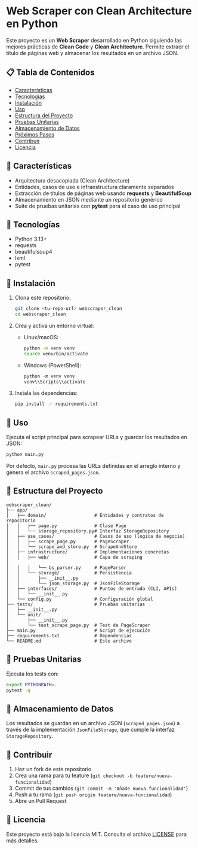 # Web Scraper con Clean Architecture en Python

Este proyecto es un **Web Scraper** desarrollado en Python siguiendo las mejores prácticas de **Clean Code** y **Clean Architecture**. Permite extraer el título de páginas web y almacenar los resultados en un archivo JSON.

## 📋 Tabla de Contenidos

-   [Características](#-características)
-   [Tecnologías](#-tecnologías)
-   [Instalación](#-instalación)
-   [Uso](#-uso)
-   [Estructura del Proyecto](#-estructura-del-proyecto)
-   [Pruebas Unitarias](#-pruebas-unitarias)
-   [Almacenamiento de Datos](#-almacenamiento-de-datos)
-   [Próximos Pasos](#-próximos-pasos)
-   [Contribuir](#-contribuir)
-   [Licencia](#-licencia)

## 🔹 Características

-   Arquitectura desacoplada (Clean Architecture)
-   Entidades, casos de uso e infraestructura claramente separados
-   Extracción de títulos de páginas web usando **requests** y **BeautifulSoup**
-   Almacenamiento en JSON mediante un repositorio genérico
-   Suite de pruebas unitarias con **pytest** para el caso de uso principal

## 🔹 Tecnologías

-   Python 3.13+
-   requests
-   beautifulsoup4
-   lxml
-   pytest

## 🔹 Instalación

1. Clona este repositorio:

    ```bash
    git clone <tu-repo-url> webscraper_clean
    cd webscraper_clean
    ```

2. Crea y activa un entorno virtual:

    - Linux/macOS:

        ```bash
        python -m venv venv
        source venv/bin/activate
        ```

    - Windows (PowerShell):

        ```powershell
        python -m venv venv
        venv\\Scripts\\activate
        ```

3. Instala las dependencias:

    ```bash
    pip install -r requirements.txt
    ```

## 🔹 Uso

Ejecuta el script principal para scrapear URLs y guardar los resultados en JSON:

```bash
python main.py
```

Por defecto, `main.py` procesa las URLs definidas en el arreglo interno y genera el archivo `scraped_pages.json`.

## 🔹 Estructura del Proyecto

```plaintext
webscraper_clean/
├── app/
│   ├── domain/                  # Entidades y contratos de repositorio
│   │   ├── page.py              # Clase Page
│   │   └── storage_repository.py# Interfaz StorageRepository
│   ├── use_cases/               # Casos de uso (logica de negocio)
│   │   ├── scrape_page.py       # PageScraper
│   │   └── scrape_and_store.py  # ScrapeAndStore
│   ├── infrastructure/          # Implementaciones concretas
│   │   ├── web/                 # Capa de scraping
│
│   │   │   └── bs_parser.py     # PageParser
│   │   └── storage/             # Persistencia
│   │       ├── __init__.py
│   │       └── json_storage.py  # JsonFileStorage
│   ├── interfaces/              # Puntos de entrada (CLI, APIs)
│   │   └── __init__.py
│   └── config.py                # Configuración global
├── tests/                       # Pruebas unitarias
│   ├── __init__.py
│   └── unit/
│       ├── __init__.py
│       └── test_scrape_page.py  # Test de PageScraper
├── main.py                      # Script de ejecución
├── requirements.txt             # Dependencias
└── README.md                    # Este archivo
```

## 🔹 Pruebas Unitarias

Ejecuta los tests con:

```bash
export PYTHONPATH=.
pytest -q
```

## 🔹 Almacenamiento de Datos

Los resultados se guardan en un archivo JSON (`scraped_pages.json`) a través de la implementación `JsonFileStorage`, que cumple la interfaz `StorageRepository`.

## 🔹 Contribuir

1. Haz un fork de este repositorio
2. Crea una rama para tu feature (`git checkout -b feature/nueva-funcionalidad`)
3. Commit de tus cambios (`git commit -m 'Añade nueva funcionalidad'`)
4. Push a tu rama (`git push origin feature/nueva-funcionalidad`)
5. Abre un Pull Request

## 🔹 Licencia

Este proyecto está bajo la licencia MIT. Consulta el archivo [LICENSE](LICENSE) para más detalles.
